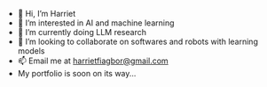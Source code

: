 - 👋 Hi, I’m Harriet
- 👀 I’m interested in AI and machine learning 
- 🌱 I’m currently doing LLM research
- 💞️ I’m looking to collaborate on softwares and robots with learning models
- 📫 Email me at harrietfiagbor@gmail.com 
- My portfolio is soon on its way...

<!---
harrietfiagbor/harrietfiagbor is a ✨ special ✨ repository because its `README.md` (this file) appears on your GitHub profile.
You can click the Preview link to take a look at your changes.
--->
